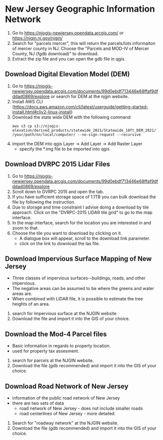# New Jersey Geographic Information Network
1. Go to https://njogis-newjersey.opendata.arcgis.com/ or https://njgin.nj.gov/njgin/
2. Search for "parcels mercer", this will return the parcels/lots informaiton of mercer county in NJ. Choose the "Parcels and MOD-IV of Mercer County, NJ (fgdb download)" to download.
3. Extract the zip file and you can open the gdb file in qgis.

## Download Digital Elevation Model (DEM)
1. Go to https://njogis-newjersey.opendata.arcgis.com/documents/99d0ebdf713446e68ffaf9dfddad0869/explore or search for DEM at the njgin website.
2. Install AWS CLI (https://docs.aws.amazon.com/cli/latest/userguide/getting-started-install.html#cliv2-linux-install)
3. Download the state wide DEM with the following command
    ```
    aws s3 cp s3://njogis-elevation/derived_products/statewide_2021/Statewide_10ft_DEM_2021/ /your/path/on/local/computer/ --no-sign-request --recursive

    ```
4. Import the DEM into qgis Layer -> Add Layer -> Add Raster Layer
    - specify the *.img file to be imported into qgis

## Download DVRPC 2015 Lidar Files
1. Go to https://njogis-newjersey.opendata.arcgis.com/documents/99d0ebdf713446e68ffaf9dfddad0869/explore 
2. Scroll down to DVRPC 2015 and open the tab.
3. If you have sufficient storage space of 1.1TB you can bulk download the file by following the instruction.
4. Due to storage and time constraint I advise doing a download by tile approach. Click on the "DVRPC-2015 LIDAR tile grid" to go to the map interface.
5. In the map interface, search for the location you are interested in and zoom to that.
6. Choose the tile you want to download by clicking on it. 
    - A dialogue box will appear, scroll to the download link parameter.
    - click on the link to download the las file.

## Download Impervious Surface Mapping of New Jersey
- Three classes of impervious surfaces--buildings, roads, and other impervious.
- The negative areas can be assumed to be where the greens and water areas are. 
- When combined with LIDAR file, it is possible to estimate the tree heights of an area.

1. search for impervious surface at the NJGIN website
2. Download the file and import it into the GIS of your choice.

## Download the Mod-4 Parcel files
- Basic information in regards to property location.
- used for property tax assesment.

1. search for parcels at the NJGIN website.
2. Download the file (gdb recommended) and import it into the GIS of your choice.

## Download Road Network of New Jersey
- information of the public road network of New Jersey
- there are two sets of data
    - road network of New Jersey - does not include smaller roads
    - road centerlines of New Jersey - more detailed

1. Search for "roadway network" at the NJGIN website.
2. Download the file (gdb recommended) and import it into the GIS of your choice. 
